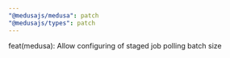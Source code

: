 ```yaml
---
"@medusajs/medusa": patch
"@medusajs/types": patch
---
```


feat(medusa): Allow configuring of staged job polling batch size
